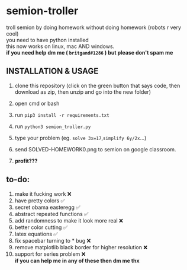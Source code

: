 # semion-troller
troll semion by doing homework without doing homework (robots r very cool) <br>
you need to have python installed <br>
this now works on linux, mac AND windows. <br>
**if you need help dm me ( ``britgand#1286`` ) but please don't spam me**
## INSTALLATION & USAGE
 
 1. clone this repository (click on the green button that says code, then download as zip, then unzip and go into the new folder) <br>
 
 2. open cmd or bash <br>
 
 3. run ```pip3 install -r requirements.txt``` <br>

 4. run ```python3 semion_troller.py``` <br>
 
 5. type your problem (eg. ```solve 3x=17```,```simplify 6y/2x```...) <br>
 
 6. send SOLVED-HOMEWORK0.png to semion on google classroom. <br>
 
 7. **profit???**
## to-do:
 1. make it fucking work ❌
 2. have pretty colors ✅
 3. secret obama easteregg ✅
 4. abstract repeated functions ✅
 5. add randomness to make it look more real ❌
 6. better color cutting ✅
 7. latex equations ✅
 8. fix spacebar turning to * bug ❌
 9. remove matplotlib black border for higher resolution ❌
 10. support for series problem ❌ <br>**if you can help me in any of these then dm me thx**
